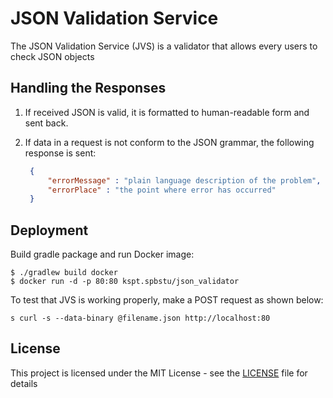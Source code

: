 # JSON Validation Service
The JSON Validation Service (JVS) is a validator that allows every users to check JSON objects
## Handling the Responses

1. If received JSON is valid, it is formatted to human-readable form and sent back.

2. If data in a request is not conform to the JSON grammar, the following response is sent:

    ```json
     {
         "errorMessage" : "plain language description of the problem",
         "errorPlace" : "the point where error has occurred"
     }
     ```

## Deployment

Build gradle package and run Docker image:

```shell
$ ./gradlew build docker
$ docker run -d -p 80:80 kspt.spbstu/json_validator
```

To test that JVS is working properly, make a POST request as shown below:

```shell
s curl -s --data-binary @filename.json http://localhost:80
```

## License

This project is licensed under the MIT License - see the [LICENSE](LICENSE) file for details